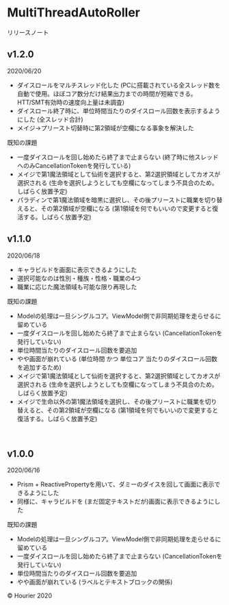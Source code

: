 # MultiThreadAutoRoller
リリースノート<br>
## v1.2.0<br>
2020/06/20<br>
- ダイスロールをマルチスレッド化した (PCに搭載されている全スレッド数を自動で使用。ほぼコア数分だけ結果出力までの時間が短縮できる。HTT/SMT有効時の速度向上量は未調査)
- ダイスロール終了時に、単位時間当たりのダイスロール回数を表示するようにした (全スレッド合計)
- メイジ→プリースト切替時に第2領域が空欄になる事象を解決した

既知の課題
- 一度ダイスロールを回し始めたら終了まで止まらない (終了時に他スレッドへのみCancellationTokenを発行している)
- メイジで第1魔法領域として仙術を選択すると、第2選択領域としてカオスが選択される (生命を選択しようとしても空欄になってしまう不具合のため。しばらく放置予定)
- パラディンで第1魔法領域を暗黒に選択し、その後プリーストに職業を切り替えると、その第2領域が空欄になる (第1領域を何でもいいので変更すると復活する。しばらく放置予定)

## v1.1.0<br>
2020/06/18<br>
- キャラビルドを画面に表示できるようにした
- 選択可能なのは性別・種族・性格・職業の4つ
- 職業に応じた魔法領域も可能な限り再現した

既知の課題
- Modelの処理は一旦シングルコア。ViewModel側で非同期処理を走らせるに留めている
- 一度ダイスロールを回し始めたら終了まで止まらない (CancellationTokenを発行していない)
- 単位時間当たりのダイスロール回数を要追加
- やや画面が崩れている (単位時間 かつ 単位コア 当たりのダイスロール回数を追加するため)
- メイジで第1魔法領域として仙術を選択すると、第2選択領域としてカオスが選択される (生命を選択しようとしても空欄になってしまう不具合のため。しばらく放置予定)
- メイジで生命以外の第1魔法領域を選択し、その後プリーストに職業を切り替えると、その第2領域が空欄になる (第1領域を何でもいいので変更すると復活する。しばらく放置予定)
<br>

## v1.0.0<br>
2020/06/16<br>
- Prism + ReactivePropertyを用いて、ダミーのダイスを回して画面に表示できるようにした
- 同様に、キャラビルドを (まだ固定テキストだが)画面に表示できるようにした

既知の課題
- Modelの処理は一旦シングルコア。ViewModel側で非同期処理を走らせるに留めている
- 一度ダイスロールを回し始めたら終了まで止まらない (CancellationTokenを発行していない)
- 単位時間当たりのダイスロール回数を要追加
- やや画面が崩れている (ラベルとテキストブロックの関係)

&copy; Hourier 2020

